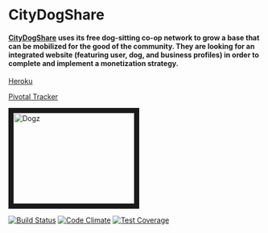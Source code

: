 # CityDogShare

#### [CityDogShare](http://www.citydogshare.org) uses its free dog-sitting co-op network to grow a base that can be mobilized for the good of the community. They are looking for an integrated website (featuring user, dog, and business profiles) in order to complete and implement a monetization strategy.


[Heroku](https://citydogshare-profile.herokuapp.com/)

[Pivotal Tracker](https://www.pivotaltracker.com/n/projects/1883161)

<a href="http://www.youtube.com/watch?feature=player_embedded&v=ZqZ9f89Xgcg" target="_blank"><img src="http://img.youtube.com/vi/ZqZ9f89Xgcg/0.jpg" alt="Dogz" width="240" height="180" border="10" /></a>




[![Build Status](https://travis-ci.org/angelakuo/citydogshare.svg?branch=master)](https://travis-ci.org/angelakuo/citydogshare)
[![Code Climate](https://codeclimate.com/github/sfstanley/citydogshare/badges/gpa.svg)](https://codeclimate.com/github/sfstanley/citydogshare)
[![Test Coverage](https://codeclimate.com/github/sfstanley/citydogshare/badges/coverage.svg)](https://codeclimate.com/github/sfstanley/citydogshare)
